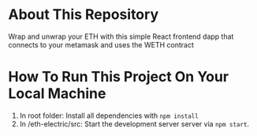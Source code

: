 # About This Repository

Wrap and unwrap your ETH with this simple React frontend dapp that connects to your metamask and uses the WETH contract

# How To Run This Project On Your Local Machine
1. In root folder: Install all dependencies with `npm install`
2. In /eth-electric/src: Start the development server server via `npm start`.